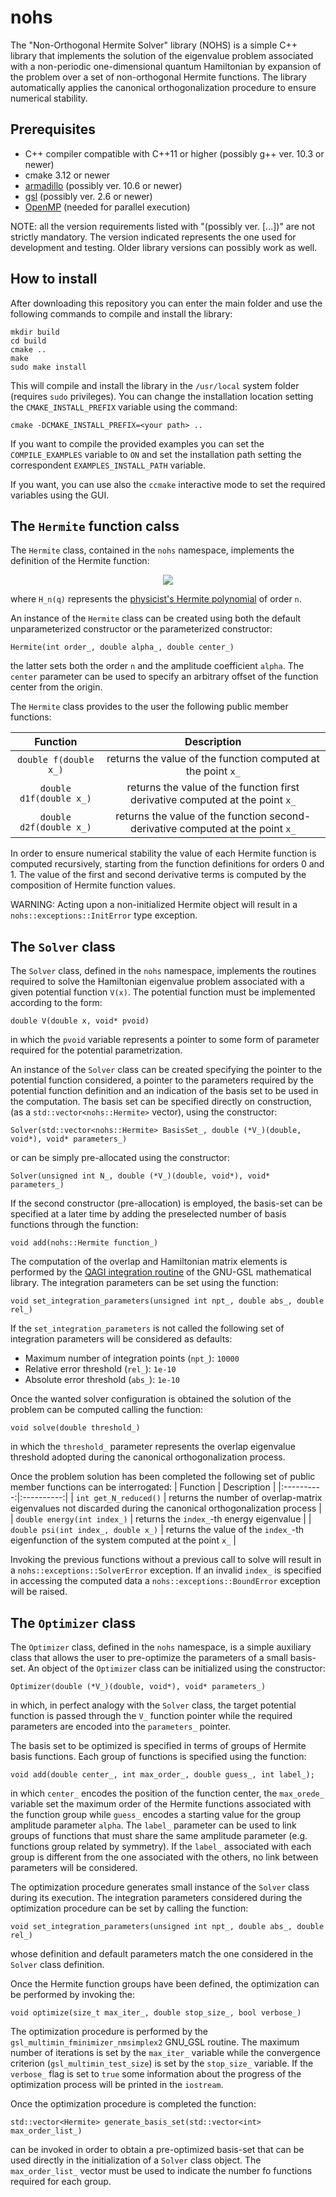 # nohs
The "Non-Orthogonal Hermite Solver" library (NOHS) is a simple C++ library that implements the solution of the eigenvalue problem associated with a non-periodic one-dimensional quantum Hamiltonian by expansion of the problem over a set of non-orthogonal Hermite functions. The library automatically applies the canonical orthogonalization procedure to ensure numerical stability.

## Prerequisites
* C++ compiler compatible with C++11 or higher (possibly g++ ver. 10.3 or newer)
* cmake 3.12 or newer
* [armadillo](http://arma.sourceforge.net/) (possibly ver. 10.6 or newer)
* [gsl](https://www.gnu.org/software/gsl/) (possibly ver. 2.6 or newer)
* [OpenMP](https://www.openmp.org/) (needed for parallel execution)

NOTE: all the version requirements listed with "(possibly ver. [...])" are not strictly mandatory. The version indicated represents the one used for development and testing. Older library versions can possibly work as well.

## How to install
After downloading this repository you can enter the main folder and use the following commands to compile and install the library:
```
mkdir build
cd build
cmake ..
make
sudo make install
```
This will compile and install the library in the `/usr/local` system folder (requires `sudo` privileges). You can change the installation location setting the `CMAKE_INSTALL_PREFIX` variable using the command:
```
cmake -DCMAKE_INSTALL_PREFIX=<your path> ..
```
If you want to compile the provided examples you can set the `COMPILE_EXAMPLES` variable to `ON` and set the installation path setting the correspondent `EXAMPLES_INSTALL_PATH` variable.

If you want, you can use also the `ccmake` interactive mode to set the required variables using the GUI.


## The `Hermite` function calss
The `Hermite` class, contained in the `nohs` namespace, implements the definition of the Hermite function:

<div align="center">
    <img src="https://render.githubusercontent.com/render/math?math=\psi_n(x):=\sqrt{\frac{\alpha}{2^nn!\sqrt{\pi}}}H_n(\alpha x)e^{-\frac{1}{2}\alpha^2x^2}">
</div>

where `H_n(q)` represents the [physicist's Hermite polynomial](https://en.wikipedia.org/wiki/Hermite_polynomials#Definition) of order `n`.

An instance of the `Hermite` class can be created using both the default unparameterized constructor or the parameterized constructor:

```
Hermite(int order_, double alpha_, double center_)
```

the latter sets both the order `n` and the amplitude coefficient `alpha`. The `center` parameter can be used to specify an arbitrary offset of the function center from the origin.

The `Hermite` class provides to the user the following public member functions:

| Function |      Description      |
|:----------:|:----------:|
| `double f(double x_)` |  returns the value of the function computed at the point `x_` |
| `double d1f(double x_)` |  returns the value of the function first derivative computed at the point `x_` |
| `double d2f(double x_)` |  returns the value of the function second-derivative computed at the point `x_` |

In order to ensure numerical stability the value of each Hermite function is computed recursively, starting from the function definitions for orders 0 and 1. The value of the first and second derivative terms is computed by the composition of Hermite function values.

WARNING: Acting upon a non-initialized Hermite object will result in a `nohs::exceptions::InitError` type exception.

## The `Solver` class
The `Solver` class, defined in the `nohs` namespace, implements the routines required to solve the Hamiltonian eigenvalue problem associated with a given potential function `V(x)`. The potential function  must be implemented according to the form:
```
double V(double x, void* pvoid)
```
in which the `pvoid` variable represents a pointer to some form of parameter required for the potential parametrization. 

An instance of the `Solver` class can be created specifying the pointer to the potential function considered, a pointer to the parameters required by the potential function definition and an indication of the basis set to be used in the computation. The basis set can be specified directly on construction, (as a `std::vector<nohs::Hermite>` vector), using the constructor:
```
Solver(std::vector<nohs::Hermite> BasisSet_, double (*V_)(double, void*), void* parameters_)        

```
or can be simply pre-allocated using the constructor:
```
Solver(unsigned int N_, double (*V_)(double, void*), void* parameters_)
```
If the second constructor (pre-allocation) is employed, the basis-set can be specified at a later time by adding the preselected number of basis functions through the function:
```
void add(nohs::Hermite function_)
```

The computation of the overlap and Hamiltonian matrix elements is performed by the [QAGI integration routine](https://www.gnu.org/software/gsl/doc/html/integration.html#qagi-adaptive-integration-on-infinite-intervals) of the GNU-GSL mathematical library. The integration parameters can be set using the function:
```
void set_integration_parameters(unsigned int npt_, double abs_, double rel_)
```
If the `set_integration_parameters` is not called the following set of integration parameters will be considered as defaults:
* Maximum number of integration points (`npt_`): `10000`
* Relative error threshold (`rel_`): `1e-10`
* Absolute error threshold (`abs_`): `1e-10`

Once the wanted solver configuration is obtained the solution of the problem can be computed calling the function:
```
void solve(double threshold_)
``` 
in which the `threshold_` parameter represents the overlap eigenvalue threshold adopted during the canonical orthogonalization process.

Once the problem solution has been completed the following set of public member functions can be interrogated:
| Function |      Description      |
|:----------:|:----------:|
| `int get_N_reduced()` |  returns the number of overlap-matrix eigenvalues not discarded during the canonical orthogonalization process |
| `double energy(int index_)` |  returns the `index_`-th energy eigenvalue |
| `double psi(int index_, double x_)` |  returns the value of the `index_`-th eigenfunction of the system computed at the point `x_` |

Invoking the previous functions without a previous call to solve will result in a `nohs::exceptions::SolverError` exception. If an invalid `index_` is specified in accessing the computed data a `nohs::exceptions::BoundError` exception will be raised.

## The `Optimizer` class
The `Optimizer` class, defined in the `nohs` namespace, is a simple auxiliary class that allows the user to pre-optimize the parameters of a small basis-set. An object of the `Optimizer` class can be initialized using the constructor:
```
Optimizer(double (*V_)(double, void*), void* parameters_)
```
in which, in perfect analogy with the `Solver` class, the target potential function is passed through the `V_` function pointer while the required parameters are encoded into the `parameters_` pointer.

The basis set to be optimized is specified in terms of groups of Hermite basis functions. Each group of functions is specified using the function:
```
void add(double center_, int max_order_, double guess_, int label_);
```
in which `center_` encodes the position of the function center, the `max_orede_` variable set the maximum order of the Hermite functions associated with the function group while `guess_` encodes a starting value for the group amplitude parameter `alpha`. The `label_` parameter can be used to link groups of functions that must share the same amplitude parameter (e.g. functions group related by symmetry). If the `label_` associated with each group is different from the one associated with the others, no link between parameters will be considered.

The optimization procedure generates small instance of the `Solver` class during its execution. The integration parameters considered during the optimization procedure can be set by calling the function:
```
void set_integration_parameters(unsigned int npt_, double abs_, double rel_)
```
whose definition and default parameters match the one considered in the `Solver` class definition.

Once the Hermite function groups have been defined, the optimization can be performed by invoking the:
```
void optimize(size_t max_iter_, double stop_size_, bool verbose_)
```
The optimization procedure is performed by the `gsl_multimin_fminimizer_nmsimplex2` GNU_GSL routine. The maximum number of iterations is set by the `max_iter_` variable while the convergence criterion (`gsl_multimin_test_size`) is set by the `stop_size_` variable. If the `verbose_` flag is set to `true` some information about the progress of the optimization process will be printed in the `iostream`.

Once the optimization procedure is completed the function:
```
std::vector<Hermite> generate_basis_set(std::vector<int> max_order_list_)
```
can be invoked in order to obtain a pre-optimized basis-set that can be used directly in the initialization of a `Solver` class object. The `max_order_list_` vector must be used to indicate the number fo functions required for each group.